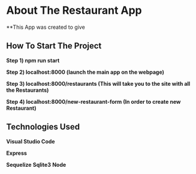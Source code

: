# About The Restaurant App

**This App was created to give 

## How To Start The Project

**Step 1) npm run start**

**Step 2) localhost:8000 (launch the main app on the webpage)**

**Step 3) localhost:8000/restaurants (This will take you to the site with all the Restaurants)**

**Step 4) localhost:8000/new-restaurant-form (In order to create new Restaurant)**

## Technologies Used

**Visual Studio Code**

**Express**

**Sequelize**
**Sqlite3**
**Node**

